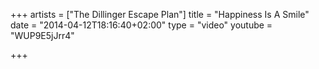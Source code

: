 +++
artists = ["The Dillinger Escape Plan"]
title = "Happiness Is A Smile"
date = "2014-04-12T18:16:40+02:00"
type = "video"
youtube = "WUP9E5jJrr4"

+++
